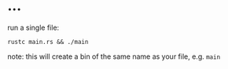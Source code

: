 # ...

run a single file:
```
rustc main.rs && ./main
```

note: this will create a bin of the same name as your file, e.g. `main`

